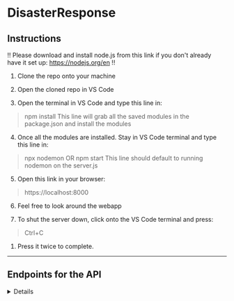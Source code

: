 ﻿# DisasterResponse
## Instructions

!! Please download and install node.js from this link if you don't already have it set up: https://nodejs.org/en !!

1. Clone the repo onto your machine

2. Open the cloned repo in VS Code

3. Open the terminal in VS Code and type this line in:

> npm install
> This line will grab all the saved modules in the package.json and install the modules

4. Once all the modules are installed. Stay in VS Code terminal and type this line in:

> npx nodemon OR npm start
> This line should default to running nodemon on the server.js

5. Open this link in your browser:

> https://localhost:8000

6. Feel free to look around the webapp

7. To shut the server down, click onto the VS Code terminal and press:

> Ctrl+C

 1. Press it twice to complete.
---
## Endpoints for the API
<details>
	<details>
	<summary><h3>Shelter Endpoints</h3></summary>
	
1. GET http://localhost:8000/shelters/all
	 > Response is a JSON
2.  GET http://localhost:8000/shelters/:id
	> Response is a JSON
	> Example:
	> http://localhost:8000/shelters/3
	>
	>>Reponse:
	>> {
	>> "id": 3,
	>> "Name": "Greensboro",
	>> "Latitude": 36.0726,
	>> "Longitude": 79.7915,
	>> "Maximum_Capacity": 150,
	>> "Current_Capacity": 10
	>> }
	>
	> Response is JSON
3. POST http://localhost:8000/shelters/createShelter
	> Body: JSON
	> Example:
	>
	>> {
	>> "Name": "Greensboro",
	>> "Latitude": 36.0726,
	>> "Longitude": 79.7915,
	>> "Maximum_Capacity": 150,
	>> "Current_Capacity": 10
	>> }
	>
	> Response is JSON
   </details>
   <details>
	<summary><h3>User Endpoints</h3></summary>
	1. More Later...
	</details>
</details>



